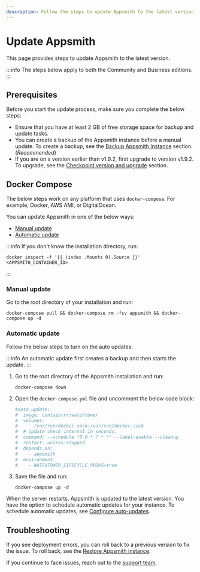 ```yaml
---
description: Follow the steps to update Appsmith to the latest version.
---
```


# Update Appsmith
This page provides steps to update Appsmith to the latest version.

:::info
The steps below apply to both the Community and Business editions.
:::

## Prerequisites
Before you start the update process, make sure you complete the below steps:

* Ensure that you have at least 2 GB of free storage space for backup and update tasks.
* You can create a backup of the Appsmith instance before a manual update. To create a backup, see the [Backup Appsmith Instance](/getting-started/setup/instance-management/appsmithctl#backup-appsmith-instance) section. (_Recommended_)
* If you are on a version earlier than v1.9.2, first upgrade to version v1.9.2. To upgrade, see the [Checkpoint version and upgrade](/getting-started/setup/instance-management#checkpoint-version-and-upgrades) section.

## Docker Compose
The below steps work on any platform that uses `docker-compose`. For example, Docker, AWS AMI, or DigitalOcean.

You can update Appsmith in one of the below ways:

* [Manual update](#manual-update)
* [Automatic update](#automatic-update)

:::info
If you don't know the installation directory, run:
```
docker inspect -f '{{ (index .Mounts 0).Source }}' <APPSMITH_CONTAINER_ID>
```
:::

### Manual update
Go to the root directory of your installation and run:

```
docker-compose pull && docker-compose rm -fsv appsmith && docker-compose up -d
```

### Automatic update

Follow the below steps to turn on the auto updates:

:::info
An automatic update first creates a backup and then starts the update.
:::

1. Go to the root directory of the Appsmith installation and run:

   ```
   docker-compose down
   ```

2. Open the `docker-compose.yml` file and uncomment the below code block:
   
   ```yaml
   #auto_update:
   #  image: containrrr/watchtower
   #  volumes:
   #    - /var/run/docker.sock:/var/run/docker.sock
   #  # Update check interval in seconds.
   #  command: --schedule "0 0 * ? * *" --label-enable --cleanup
   #  restart: unless-stopped
   #  depends_on:
   #    - appsmith
   #  environment:
   #    - WATCHTOWER_LIFECYCLE_HOOKS=true
   ```

3. Save the file and run:

   ```
   docker-compose up -d
   ```

When the server restarts, Appsmith is updated to the latest version. You have the option to schedule automatic updates for your instance. To schedule automatic updates, see [Configure auto-updates](/getting-started/setup/instance-management/maintenance-window#adding-a-configurable-maintenance-window-for-appsmiths-auto-updates).

## Troubleshooting

If you see deployment errors, you can roll back to a previous version to fix the issue. To roll back, see the [Restore Appsmith instance](/getting-started/setup/instance-management/appsmithctl#restore-appsmith-instance). 

If you continue to face issues, reach out to the [support team](mailto:support@appsmith.com).
